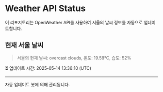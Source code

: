 
# Weather API Status

이 리포지토리는 OpenWeather API를 사용하여 서울의 날씨 정보를 자동으로 업데이트합니다.

## 현재 서울 날씨
> 서울의 현재 날씨: overcast clouds, 온도: 19.58°C, 습도: 52%

⏳ 업데이트 시간: 2025-05-14 13:36:10 (UTC)

---
자동 업데이트 봇에 의해 관리됩니다.
